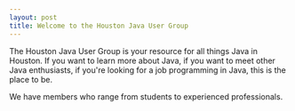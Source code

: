 ```yaml
---
layout: post
title: Welcome to the Houston Java User Group
---
```


The Houston Java User Group is your resource for all things Java in Houston.
If you want to learn more about Java, if you want to meet other Java enthusiasts, if you're looking for a job programming in Java, this is the place to be.

We have members who range from students to experienced professionals.
